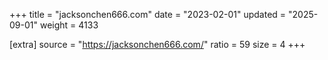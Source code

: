 +++
title = "jacksonchen666.com"
date = "2023-02-01"
updated = "2025-09-01"
weight = 4133

[extra]
source = "https://jacksonchen666.com/"
ratio = 59
size = 4
+++
